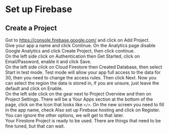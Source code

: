# Set up Firebase
## Create a Project
Got to https://console.firebase.google.com/ and click on Add Project. \
Give your app a name and click Continue. On the Analytics page disable Google Analytics and click Create Project, then click continue. \
On the left side click on Authentication then Get Started, click on Email/Password, enable it and click Save. \
On the left side click on Cloud Firestore then Created Database, then select Start in test mode. Test mode will allow your app full access to the data for 30, then you need to change the access rules. Then click Next. Now you can select the region the data is stored in, if you are unsure, just leave the default and click on Enable. \
On the left side click on the gear next to Project Overview and then on Project Settings. There will be a Your Apps section at the bottom of the page, click on the Icon that looks like `</>`. On the new screen you need to fill in the app name, check Also set up Firebase hosting and click on Register. You can ignore the other options, we will get to that later. \
Your Firestore Project is ready to be used. There are things that need to be fine tuned, but that can wait.
